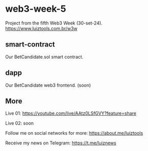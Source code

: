 # web3-week-5
Project from the fifth Web3 Week (30-set-24). https://www.luiztools.com.br/w3w

## smart-contract
Our BetCandidate.sol smart contract.

## dapp
Our BetCandidate web3 frontend. (soon)

## More

Live 01: https://youtube.com/live/AAtz0LSfGVY?feature=share

Live 02: soon

Follow me on social networks for more: https://about.me/luiztools

Receive my news on Telegram: https://t.me/luiznews
